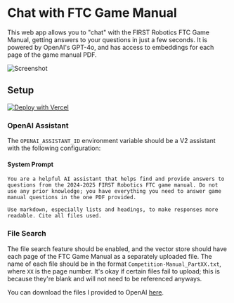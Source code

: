 # Chat with FTC Game Manual

This web app allows you to "chat" with the FIRST Robotics FTC Game Manual, getting answers to your questions in just a few seconds. It is powered by OpenAI's GPT-4o, and has access to embeddings for each page of the game manual PDF.

![Screenshot](https://i.gyazo.com/edce4e261ad0f45dfabe8db0cbca902a.png)


## Setup

[![Deploy with Vercel](https://vercel.com/button)](https://vercel.com/new/clone?repository-url=https%3A%2F%2Fgithub.com%2Fts7n%2Fftc-manual&env=OPENAI_API_KEY,OPENAI_ASSISTANT_ID,NEXT_PUBLIC_ADOBE_CLIENT_ID&envDescription=View%20the%20README.md%20file%20for%20more%20information%20about%20these%20required%20environment%20variables.&envLink=https%3A%2F%2Fgithub.com%2Fts7n%2Fftc-manual%2Fblob%2Fmain%2FREADME.md%23setup&project-name=chat-with-ftc&repository-name=ftc-manual&demo-title=Live%20Deployment&demo-description=Before%20deploying%2C%20try%20the%20FTC%20Game%20Manual%20AI%20here.&demo-url=https%3A%2F%2Fftc-game-manual.tml.sh&demo-image=https%3A%2F%2Fi.gyazo.com%2Fedce4e261ad0f45dfabe8db0cbca902a.png)

### OpenAI Assistant

The `OPENAI_ASSISTANT_ID` environment variable should be a V2 assistant with the following configuration:

#### System Prompt
```
You are a helpful AI assistant that helps find and provide answers to questions from the 2024-2025 FIRST Robotics FTC game manual. Do not use any prior knowledge; you have everything you need to answer game manual questions in the one PDF provided.

Use markdown, especially lists and headings, to make responses more readable. Cite all files used.
```

### File Search

The file search feature should be enabled, and the vector store should have each page of the FTC Game Manual as a separately uploaded file. The name of each file should be in the format `Competition-Manual_PartXX.txt`, where `XX` is the page number. It's okay if certain files fail to upload; this is because they're blank and will not need to be referenced anyways.

You can download the files I provided to OpenAI [here](https://files.tlampert.net/ftc-game-manual.zip).